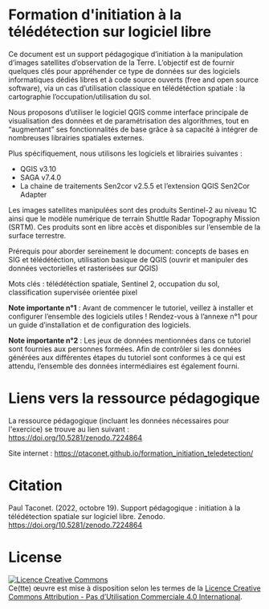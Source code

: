# Formation d'initiation à la télédétection sur logiciel libre

<!-- badges: start -->
<!-- badges: end -->

Ce document est un support pédagogique d’initiation à la manipulation d’images satellites d’observation de la Terre. L’objectif est de fournir quelques clés pour appréhender ce type de données sur des logiciels informatiques dédiés libres et à code source ouverts (free and open source software), via un cas d’utilisation classique en télédétéction spatiale : la cartographie l’occupation/utilisation du sol.

Nous proposons d’utiliser le logiciel QGIS comme interface principale de visualisation des données et de paramétrisation des algorithmes, tout en “augmentant” ses fonctionnalités de base grâce à sa capacité à intégrer de nombreuses librairies spatiales externes.

Plus spécifiquement, nous utilisons les logiciels et librairies suivantes :

* QGIS v3.10
* SAGA v7.4.0
* La chaine de traitements Sen2cor v2.5.5 et l’extension QGIS Sen2Cor Adapter

Les images satellites manipulées sont des produits Sentinel-2 au niveau 1C ainsi que le modèle numérique de terrain Shuttle Radar Topography Mission (SRTM). Ces produits sont en libre accès et disponibles sur l’ensemble de la surface terrestre.

Prérequis pour aborder sereinement le document: concepts de bases en SIG et télédétéction, utilisation basique de QGIS (ouvrir et manipuler des données vectorielles et rasterisées sur QGIS)

Mots clés : télédétéction spatiale, Sentinel 2, occupation du sol, classification supervisée orientée pixel

**Note importante n°1** : Avant de commencer le tutoriel, veillez à installer et configurer l’ensemble des logiciels utiles ! Rendez-vous à l’annexe n°1 pour un guide d’installation et de configuration des logiciels.

**Note importante n°2** : Les jeux de données mentionnées dans ce tutoriel sont fournies aux personnes formées. Afin de contrôler si les données générées aux différentes étapes du tutoriel sont conformes à ce qui est attendu, l’ensemble des données intermédiaires est également fourni.

# Liens vers la ressource pédagogique

La ressource pédagogique (incluant les données nécessaires pour l'exercice) se trouve au lien suivant : https://doi.org/10.5281/zenodo.7224864

Site internet : https://ptaconet.github.io/formation_initiation_teledetection/

# Citation

Paul Taconet. (2022, octobre 19). Support pédagogique : initiation à la télédétection spatiale sur logiciel libre. Zenodo. https://doi.org/10.5281/zenodo.7224864

# License

<a rel="license" href="http://creativecommons.org/licenses/by-nc/4.0/"><img alt="Licence Creative Commons" style="border-width:0" src="https://i.creativecommons.org/l/by-nc/4.0/88x31.png" /></a><br />Ce(tte) œuvre est mise à disposition selon les termes de la <a rel="license" href="http://creativecommons.org/licenses/by-nc/4.0/">Licence Creative Commons Attribution - Pas d’Utilisation Commerciale 4.0 International</a>.
